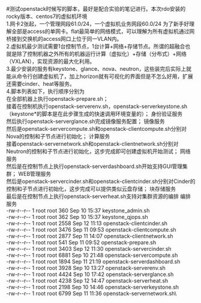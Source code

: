 #测试openstack时候写的脚本，最好是配合实验的笔记进行。本次rdo安装的rocky版本、centos7的虚拟机环境\
1.网卡2张起，一个管理网段61.0/24，一个虚拟机业务网段60.0/24 为了新手好理解全部是access的单网卡。flat最简单的网络模式，可以理解为所有虚拟机通过网桥接到交换机的access网口上位于同一VLAN内。\
2.虚拟机最少测试需要1台控制节点，1台计算+网络+存储节点。所谓的超融合也就是除了控制机器之外所有的机器运行计算（虚拟化）+存储（分布式）+网络（VXLAN），实现资源的最大化利用。\
3.最少安装的服务有keystone、glance、nova、neutron，这些装完后实际上就能从命令行创建虚拟机了，加上horizon就有可视化的界面但是不怎么好用，扩展还需要cinder、heat等服务。\
4.脚本列表如下，执行顺序分别为\
在全部机器上执行openstack-prepare.sh；\
接着在控制机执行openstack-serverenv.sh，openstack-serverkeystone.sh（keystone*的脚本是在此步骤生成的快速调用环境变量的）；         身份验证服务\
然后执行openstack-serverglance.sh完成镜像服务配置；                                                                                镜像服务\
然后是openstack-servercompute.sh和openstack-clientcompute.sh分别对Nova的控制和子节点进行初始化；                                   计算服务\
接着openstack-servernetwork.sh和openstack-clientnetwork.sh分别对Neutron的控制和子节点进行初始化，这步完成即可创建虚拟机开始测试；  网络服务\
然后是在控制节点上执行openstack-serverdashboard.sh开始支持GUI管理集群；                                                            WEB管理服务\
然后是openstack-servercinder.sh和openstack-clientcinder.sh分别对Cinder的控制和子节点进行初始化，这步完成可以提供类似云盘存储；     块存储服务\
最后是在控制节点上执行openstack-serverheat.sh支持对集群资源的编排                                                                  编排服务\
-rw-r--r-- 1 root root  360 Sep 10 15:37 keystone_admin.sh\
-rw-r--r-- 1 root root  362 Sep 10 15:37 keystone_qjops.sh\
-rw-r--r-- 1 root root 2558 Sep 12 11:13 openstack-clientcinder.sh\
-rw-r--r-- 1 root root 3476 Sep 11 09:53 openstack-clientcompute.sh\
-rw-r--r-- 1 root root 2877 Sep 11 14:07 openstack-clientnetwork.sh\
-rw-r--r-- 1 root root  541 Sep 11 09:52 openstack-prepare.sh\
-rw-r--r-- 1 root root 3403 Sep 12 11:30 openstack-servercinder.sh\
-rw-r--r-- 1 root root 6881 Sep 10 21:48 openstack-servercompute.sh\
-rw-r--r-- 1 root root 1894 Sep 11 21:19 openstack-serverdashboard.sh\
-rw-r--r-- 1 root root 3928 Sep 10 13:27 openstack-serverenv.sh\
-rw-r--r-- 1 root root 4424 Sep 10 17:42 openstack-serverglance.sh\
-rw-r--r-- 1 root root 4238 Sep 12 14:47 openstack-serverheat.sh\
-rw-r--r-- 1 root root 2198 Sep 10 14:46 openstack-serverkeystone.sh\
-rw-r--r-- 1 root root 6799 Sep 11 11:36 openstack-servernetwork.sh\
